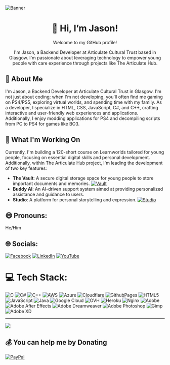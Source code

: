 ![Banner](https://user-images.githubusercontent.com/74038190/241765440-80728820-e06b-4f96-9c9e-9df46f0cc0a5.gif)

<div align="center">
  <h1>👋 Hi, I’m Jason!</h1>
  <p>Welcome to my GitHub profile!</p>
  <p>I'm Jason, a Backend Developer at Articulate Cultural Trust based in Glasgow. I'm passionate about leveraging technology to empower young people with care experience through projects like The Articulate Hub.</p>
</div>

## 👀 About Me
I'm Jason, a Backend Developer at Articulate Cultural Trust in Glasgow. I'm not just about coding; when I'm not developing, you'll often find me gaming on PS4/PS5, exploring virtual worlds, and spending time with my family. As a developer, I specialize in HTML, CSS, JavaScript, C#, and C++, crafting interactive and user-friendly web experiences and applications. Additionally, I enjoy modding applications for PS4 and decompiling scripts from PC to PS4 for games like BO3.


## 🌱 What I'm Working On

Currently, I'm building a 120-short course on Learnworlds tailored for young people, focusing on essential digital skills and personal development. Additionally, within The Articulate Hub project, I'm leading the development of two key features:

- **The Vault**: A secure digital storage space for young people to store important documents and memories. 
  [![Vault](https://img.shields.io/badge/Access-Vault-brightgreen)](https://vault.articulatehub.com/)
- **Buddy AI**: An AI-driven support system aimed at providing personalized assistance and guidance to users.
- **Studio**: A platform for personal storytelling and expression.
  [![Studio](https://img.shields.io/badge/Access-Studio-blue)](http://studio.articulatehub.com/)

## 😄 Pronouns:

He/Him
## 🌐 Socials:
[![Facebook](https://img.shields.io/badge/Facebook-%231877F2.svg?logo=Facebook&logoColor=white)](https://www.facebook.com/MrJasonDEX/) [![LinkedIn](https://img.shields.io/badge/LinkedIn-%230077B5.svg?logo=linkedin&logoColor=white)](https://www.linkedin.com/in/jason-gillan-6074182a6/) [![YouTube](https://img.shields.io/badge/YouTube-%23FF0000.svg?logo=YouTube&logoColor=white)](https://www.youtube.com/@MrJasonDEX)

# 💻 Tech Stack:
![C](https://img.shields.io/badge/c-%2300599C.svg?style=for-the-badge&logo=c&logoColor=white) ![C#](https://img.shields.io/badge/c%23-%23239120.svg?style=for-the-badge&logo=csharp&logoColor=white) ![C++](https://img.shields.io/badge/c++-%2300599C.svg?style=for-the-badge&logo=c%2B%2B&logoColor=white) ![AWS](https://img.shields.io/badge/AWS-%23FF9900.svg?style=for-the-badge&logo=amazon-aws&logoColor=white) ![Azure](https://img.shields.io/badge/azure-%230072C6.svg?style=for-the-badge&logo=microsoftazure&logoColor=white) ![Cloudflare](https://img.shields.io/badge/Cloudflare-F38020?style=for-the-badge&logo=Cloudflare&logoColor=white) ![GithubPages](https://img.shields.io/badge/github%20pages-121013?style=for-the-badge&logo=github&logoColor=white) ![HTML5](https://img.shields.io/badge/html5-%23E34F26.svg?style=for-the-badge&logo=html5&logoColor=white) ![JavaScript](https://img.shields.io/badge/javascript-%23323330.svg?style=for-the-badge&logo=javascript&logoColor=%23F7DF1E) ![Java](https://img.shields.io/badge/java-%23ED8B00.svg?style=for-the-badge&logo=openjdk&logoColor=white) ![Google Cloud](https://img.shields.io/badge/GoogleCloud-%234285F4.svg?style=for-the-badge&logo=google-cloud&logoColor=white) ![OVH](https://img.shields.io/badge/ovh-%23123F6D.svg?style=for-the-badge&logo=ovh&logoColor=#123F6D) ![Heroku](https://img.shields.io/badge/heroku-%23430098.svg?style=for-the-badge&logo=heroku&logoColor=white) ![Nginx](https://img.shields.io/badge/nginx-%23009639.svg?style=for-the-badge&logo=nginx&logoColor=white) ![Adobe](https://img.shields.io/badge/adobe-%23FF0000.svg?style=for-the-badge&logo=adobe&logoColor=white) ![Adobe After Effects](https://img.shields.io/badge/Adobe%20After%20Effects-9999FF.svg?style=for-the-badge&logo=Adobe%20After%20Effects&logoColor=white) ![Adobe Dreamweaver](https://img.shields.io/badge/Adobe%20Dreamweaver-FF61F6.svg?style=for-the-badge&logo=Adobe%20Dreamweaver&logoColor=white) ![Adobe Photoshop](https://img.shields.io/badge/adobe%20photoshop-%2331A8FF.svg?style=for-the-badge&logo=adobe%20photoshop&logoColor=white) ![Gimp](https://img.shields.io/badge/Gimp-657D8B?style=for-the-badge&logo=gimp&logoColor=FFFFFF) ![Adobe XD](https://img.shields.io/badge/Adobe%20XD-470137?style=for-the-badge&logo=Adobe%20XD&logoColor=#FF61F6)

---
[![](https://visitcount.itsvg.in/api?id=JasonArticulate&icon=0&color=0)](https://visitcount.itsvg.in)

  ## 💰 You can help me by Donating
  [![PayPal](https://img.shields.io/badge/PayPal-00457C?style=for-the-badge&logo=paypal&logoColor=white)](https://paypal.me/MrJasonDEX) 

  
<!-- Proudly created with GPRM ( https://gprm.itsvg.in ) -->
